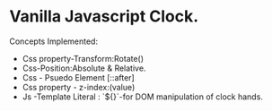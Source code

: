 <h1>Vanilla Javascript Clock.</h1>
<p>Concepts Implemented: </p>
<ul>
  <li>Css property-Transform:Rotate()</li>
  <li>Css-Position:Absolute & Relative.</li>
  <li>Css - Psuedo Element [::after] </li>
  <li>Css property - z-index:(value)</li>
  <li>Js -Template Literal : `${}`-for DOM manipulation of clock hands.</li>
</ul>
